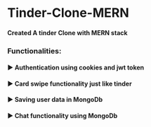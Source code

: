 # Tinder-Clone-MERN
#### Created A tinder Clone with MERN stack
### Functionalities:
#### ▶ Authentication using cookies and jwt token
#### ▶ Card swipe functionality just like tinder
#### ▶ Saving user data in MongoDb
#### ▶ Chat functionality using MongoDb

